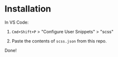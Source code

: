 # Installation

In VS Code:

1. `Cmd+Shift+P` > "Configure User Snippets" > "scss"

2. Paste the contents of `scss.json` from this repo.

Done!